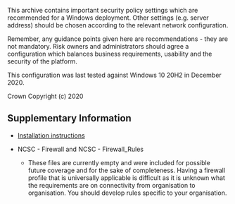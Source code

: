 This archive contains important security policy settings which are recommended for a Windows deployment. Other settings (e.g. server address) should be chosen according to the relevant network configuration.

Remember, any guidance points given here are recommendations - they are not mandatory. Risk owners and administrators should agree a configuration which balances business requirements, usability and the security of the platform. 

This configuration was last tested against Windows 10 20H2 in December 2020.

Crown Copyright (c) 2020


## Supplementary Information ##

- [Installation instructions](https://github.com/ukncsc/Mobile-Device-Guidance-Policy-Packs#microsoft-endpoint-manager)

- NCSC - Firewall and NCSC - Firewall_Rules
   - These files are currently empty and were included for possible future coverage and for the sake of completeness. Having a firewall profile that is universally applicable is difficult as it is unknown what the requirements are on connectivity from organisation to organisation. You should develop rules specific to your organisation.
